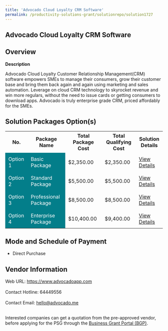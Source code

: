 ```yaml
---
title: 'Advocado Cloud Loyalty CRM Software'
permalink: /productivity-solutions-grant/solutionrepo/solution1727
---
```


## Advocado Cloud Loyalty CRM Software

## Overview

**Description**

Advocado Cloud Loyalty Customer Relationship Management(CRM) software empowers SMEs to manage their consumers, grow their customer base and bring them back again and again using marketing and sales automation. Leverage on cloud CRM technology to skyrocket revenue and win more regulars, without the need to issue cards or getting consumers to download apps. Advocado is truly enterprise grade CRM, priced affordably for the SMEs.

## Solution Packages Option(s)

<table>
<tr>
<th><b>No.</b></th>
<th><b>Package Name</b></th>
<th><b>Total Package Cost</b></th>
<th><b>Total Qualifying Cost</b></th>
<th><b>Solution Details</b></th>
</tr>
<tr>
<td style='padding: 10px; background-color: #037E8A; color: #FFFFFF;'>Option 1</td>
<td style='padding: 10px; background-color: #037E8A; color: #FFFFFF;'>Basic Package</td>
<td style='padding: 10px;'>$2,350.00</td>
<td style='padding: 10px;'>$2,350.00</td>
<td style='padding: 10px;'><a href='/images/psg/Advocado_Advocado_Cloud_Desensitised_Annex_3_Part1.pdf' target='_blank'>View Details</a></td>
</tr>
<tr>
<td style='padding: 10px; background-color: #037E8A; color: #FFFFFF;'>Option 2</td>
<td style='padding: 10px; background-color: #037E8A; color: #FFFFFF;'>Standard Package</td>
<td style='padding: 10px;'>$5,500.00</td>
<td style='padding: 10px;'>$5,500.00</td>
<td style='padding: 10px;'><a href='/images/psg/Advocado_Advocado_Cloud_Desensitised_Annex_3_Part2.pdf' target='_blank'>View Details</a></td>
</tr>
<tr>
<td style='padding: 10px; background-color: #037E8A; color: #FFFFFF;'>Option 3</td>
<td style='padding: 10px; background-color: #037E8A; color: #FFFFFF;'>Professional Package</td>
<td style='padding: 10px;'>$8,500.00</td>
<td style='padding: 10px;'>$8,500.00</td>
<td style='padding: 10px;'><a href='/images/psg/Advocado_Advocado_Cloud_Desensitised_Annex_3_Part3.pdf' target='_blank'>View Details</a></td>
</tr>
<tr>
<td style='padding: 10px; background-color: #037E8A; color: #FFFFFF;'>Option 4</td>
<td style='padding: 10px; background-color: #037E8A; color: #FFFFFF;'>Enterprise Package</td>
<td style='padding: 10px;'>$10,400.00</td>
<td style='padding: 10px;'>$9,400.00</td>
<td style='padding: 10px;'><a href='/images/psg/Advocado_Advocado_Cloud_Desensitised_Annex_3_Part4.pdf' target='_blank'>View Details</a></td>
</tr>
</table>

## Mode and Schedule of Payment

 - Direct Purchase

## Vendor Information

 Web URL: https://www.advocadoapp.com <br><br>Contact Hotline: 64449556 <br><br>Contact Email: hello@advocado.me <br><br>

Interested companies can get a quotation from the pre-approved vendor, before applying for the PSG through the <a href='https://www.businessgrants.gov.sg/' target='_blank' rel='noopener'>Business Grant Portal (BGP)</a>.

<script src="/jquery/resize-tables.js"></script>
